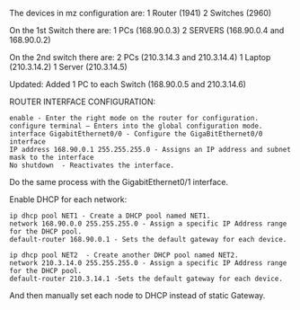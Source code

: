 The devices in mz configuration are:
1 Router (1941)
2 Switches (2960)

On the 1st Switch there are:
1 PCs (168.90.0.3)
2 SERVERS (168.90.0.4 and 168.90.0.2)

On the 2nd switch there are:
2 PCs (210.3.14.3 and 210.3.14.4)
1 Laptop (210.3.14.2)
1 Server (210.3.14.5)

Updated:
Added 1 PC to each Switch
(168.90.0.5 and 210.3.14.6)

ROUTER INTERFACE CONFIGURATION:

    enable - Enter the right mode on the router for configuration.
    configure terminal — Enters into the global configuration mode.
    interface GigabitEthernet0/0 - Configure the GigaBitEthernet0/0 interface
    IP address 168.90.0.1 255.255.255.0 - Assigns an IP address and subnet mask to the interface
    No shutdown  - Reactivates the interface.

Do the same process with the GigabitEthernet0/1 interface.

Enable DHCP for each network:

    ip dhcp pool NET1 - Create a DHCP pool named NET1.
    network 168.90.0.0 255.255.255.0 - Assign a specific IP Address range for the DHCP pool.
    default-router 168.90.0.1 - Sets the default gateway for each device.  

    ip dhcp pool NET2  - Create another DHCP pool named NET2.
    network 210.3.14.0 255.255.255.0 - Assign a specific IP Address range for the DHCP pool.
    default-router 210.3.14.1 -Sets the default gateway for each device.  

And then manually set each node to DHCP instead of static Gateway.